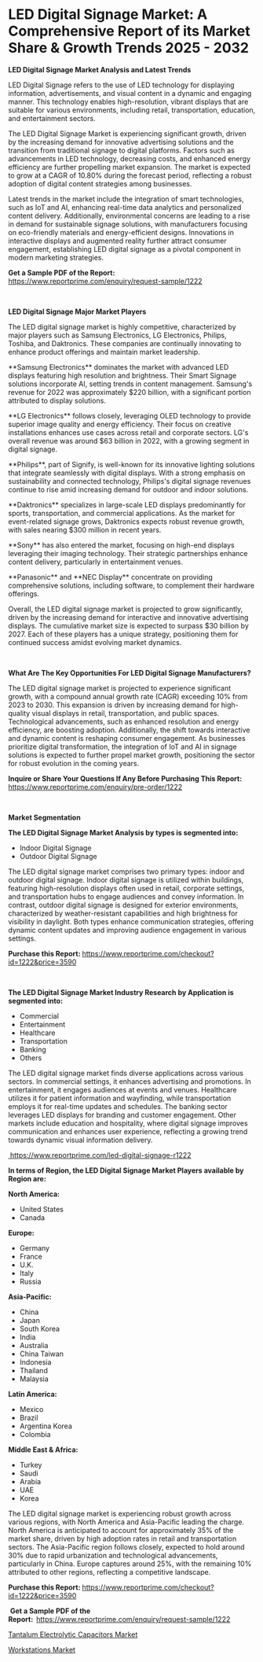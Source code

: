 <p><h1>LED Digital Signage Market: A Comprehensive Report of its Market Share & Growth Trends 2025 - 2032</h1></p><p><strong>LED Digital Signage Market Analysis and Latest Trends</strong></p>
<p><p>LED Digital Signage refers to the use of LED technology for displaying information, advertisements, and visual content in a dynamic and engaging manner. This technology enables high-resolution, vibrant displays that are suitable for various environments, including retail, transportation, education, and entertainment sectors. </p><p>The LED Digital Signage Market is experiencing significant growth, driven by the increasing demand for innovative advertising solutions and the transition from traditional signage to digital platforms. Factors such as advancements in LED technology, decreasing costs, and enhanced energy efficiency are further propelling market expansion. The market is expected to grow at a CAGR of 10.80% during the forecast period, reflecting a robust adoption of digital content strategies among businesses.</p><p>Latest trends in the market include the integration of smart technologies, such as IoT and AI, enhancing real-time data analytics and personalized content delivery. Additionally, environmental concerns are leading to a rise in demand for sustainable signage solutions, with manufacturers focusing on eco-friendly materials and energy-efficient designs. Innovations in interactive displays and augmented reality further attract consumer engagement, establishing LED digital signage as a pivotal component in modern marketing strategies.</p></p>
<p><strong>Get a Sample PDF of the Report:&nbsp;</strong> <a href="https://www.reportprime.com/enquiry/request-sample/1222?utm_campaign=1990&utm_medium=2&utm_source=Github&utm_content=ia&utm_term=18032025&utm_id=led-digital-signage">https://www.reportprime.com/enquiry/request-sample/1222</a></p>
<p>&nbsp;</p>
<p><strong>LED Digital Signage Major Market Players</strong></p>
<p><p>The LED digital signage market is highly competitive, characterized by major players such as Samsung Electronics, LG Electronics, Philips, Toshiba, and Daktronics. These companies are continually innovating to enhance product offerings and maintain market leadership.</p><p>**Samsung Electronics** dominates the market with advanced LED displays featuring high resolution and brightness. Their Smart Signage solutions incorporate AI, setting trends in content management. Samsung's revenue for 2022 was approximately $220 billion, with a significant portion attributed to display solutions.</p><p>**LG Electronics** follows closely, leveraging OLED technology to provide superior image quality and energy efficiency. Their focus on creative installations enhances use cases across retail and corporate sectors. LG's overall revenue was around $63 billion in 2022, with a growing segment in digital signage.</p><p>**Philips**, part of Signify, is well-known for its innovative lighting solutions that integrate seamlessly with digital displays. With a strong emphasis on sustainability and connected technology, Philips's digital signage revenues continue to rise amid increasing demand for outdoor and indoor solutions.</p><p>**Daktronics** specializes in large-scale LED displays predominantly for sports, transportation, and commercial applications. As the market for event-related signage grows, Daktronics expects robust revenue growth, with sales nearing $300 million in recent years.</p><p>**Sony** has also entered the market, focusing on high-end displays leveraging their imaging technology. Their strategic partnerships enhance content delivery, particularly in entertainment venues.</p><p>**Panasonic** and **NEC Display** concentrate on providing comprehensive solutions, including software, to complement their hardware offerings. </p><p>Overall, the LED digital signage market is projected to grow significantly, driven by the increasing demand for interactive and innovative advertising displays. The cumulative market size is expected to surpass $30 billion by 2027. Each of these players has a unique strategy, positioning them for continued success amidst evolving market dynamics.</p></p>
<p>&nbsp;</p>
<p><strong>What Are The Key Opportunities For LED Digital Signage Manufacturers?</strong></p>
<p><p>The LED digital signage market is projected to experience significant growth, with a compound annual growth rate (CAGR) exceeding 10% from 2023 to 2030. This expansion is driven by increasing demand for high-quality visual displays in retail, transportation, and public spaces. Technological advancements, such as enhanced resolution and energy efficiency, are boosting adoption. Additionally, the shift towards interactive and dynamic content is reshaping consumer engagement. As businesses prioritize digital transformation, the integration of IoT and AI in signage solutions is expected to further propel market growth, positioning the sector for robust evolution in the coming years.</p></p>
<p><strong>Inquire or Share Your Questions If Any Before Purchasing This Report:</strong> <a href="https://www.reportprime.com/enquiry/pre-order/1222?utm_campaign=1990&utm_medium=2&utm_source=Github&utm_content=ia&utm_term=18032025&utm_id=led-digital-signage">https://www.reportprime.com/enquiry/pre-order/1222</a></p>
<p>&nbsp;</p>
<p><strong>Market Segmentation</strong></p>
<p><strong>The LED Digital Signage Market Analysis by types is segmented into:</strong></p>
<p><ul><li>Indoor Digital Signage</li><li>Outdoor Digital Signage</li></ul></p>
<p><p>The LED digital signage market comprises two primary types: indoor and outdoor digital signage. Indoor digital signage is utilized within buildings, featuring high-resolution displays often used in retail, corporate settings, and transportation hubs to engage audiences and convey information. In contrast, outdoor digital signage is designed for exterior environments, characterized by weather-resistant capabilities and high brightness for visibility in daylight. Both types enhance communication strategies, offering dynamic content updates and improving audience engagement in various settings.</p></p>
<p><strong>Purchase this Report:&nbsp;</strong><a href="https://www.reportprime.com/checkout?id=1222&price=3590&utm_campaign=1990&utm_medium=2&utm_source=Github&utm_content=ia&utm_term=18032025&utm_id=led-digital-signage">https://www.reportprime.com/checkout?id=1222&price=3590</a></p>
<p>&nbsp;</p>
<p><strong>The LED Digital Signage Market Industry Research by Application is segmented into:</strong></p>
<p><ul><li>Commercial</li><li>Entertainment</li><li>Healthcare</li><li>Transportation</li><li>Banking</li><li>Others</li></ul></p>
<p><p>The LED digital signage market finds diverse applications across various sectors. In commercial settings, it enhances advertising and promotions. In entertainment, it engages audiences at events and venues. Healthcare utilizes it for patient information and wayfinding, while transportation employs it for real-time updates and schedules. The banking sector leverages LED displays for branding and customer engagement. Other markets include education and hospitality, where digital signage improves communication and enhances user experience, reflecting a growing trend towards dynamic visual information delivery.</p></p>
<p><a href="https://www.reportprime.com/led-digital-signage-r1222?utm_campaign=1990&utm_medium=2&utm_source=Github&utm_content=ia&utm_term=18032025&utm_id=led-digital-signage">&nbsp;https://www.reportprime.com/led-digital-signage-r1222</a></p>
<p><strong>In terms of Region, the LED Digital Signage Market Players available by Region are:</strong></p>
<p>
    <p> <strong> North America: </strong>
        <ul>
            <li>United States</li>
            <li>Canada</li>
        </ul>
        </p> 
    <p> <strong> Europe: </strong>
        <ul>
            <li>Germany</li>
            <li>France</li>
            <li>U.K.</li>
            <li>Italy</li>
            <li>Russia</li>
        </ul>
        </p> 
    <p> <strong> Asia-Pacific: </strong>
        <ul>
            <li>China</li>
            <li>Japan</li>
            <li>South Korea</li>
            <li>India</li>
            <li>Australia</li>
            <li>China Taiwan</li>
            <li>Indonesia</li>
            <li>Thailand</li>
            <li>Malaysia</li>
        </ul>
        </p> 
    <p> <strong> Latin America: </strong>
        <ul>
            <li>Mexico</li>
            <li>Brazil</li>
            <li>Argentina Korea</li>
            <li>Colombia</li>
        </ul>
        </p> 
    <p> <strong> Middle East & Africa: </strong>
        <ul>
            <li>Turkey</li>
            <li>Saudi</li>
            <li>Arabia</li>
            <li>UAE</li>
            <li>Korea</li>
        </ul>
    </p>
    </p>
<p><p>The LED digital signage market is experiencing robust growth across various regions, with North America and Asia-Pacific leading the charge. North America is anticipated to account for approximately 35% of the market share, driven by high adoption rates in retail and transportation sectors. The Asia-Pacific region follows closely, expected to hold around 30% due to rapid urbanization and technological advancements, particularly in China. Europe captures around 25%, with the remaining 10% attributed to other regions, reflecting a competitive landscape.</p></p>
<p><strong>Purchase this Report: </strong><a href="https://www.reportprime.com/checkout?id=1222&price=3590&utm_campaign=1990&utm_medium=2&utm_source=Github&utm_content=ia&utm_term=18032025&utm_id=led-digital-signage">https://www.reportprime.com/checkout?id=1222&price=3590</a></p>
<p>&nbsp;<strong>Get a Sample PDF of the Report:&nbsp;&nbsp;</strong><a href="https://www.reportprime.com/enquiry/request-sample/1222?utm_campaign=1990&utm_medium=2&utm_source=Github&utm_content=ia&utm_term=18032025&utm_id=led-digital-signage">https://www.reportprime.com/enquiry/request-sample/1222</a></p>
<p><strong></strong></p>
<p><p><a href="https://github.com/kreilkoffas4/Market-Research-Report-List-1/blob/main/tantalum-electrolytic-capacitors-market.md?utm_campaign=1990&utm_medium=2&utm_source=Github&utm_content=ia&utm_term=18032025&utm_id=led-digital-signage">Tantalum Electrolytic Capacitors Market</a></p><p><a href="https://github.com/darouthiamnl/Market-Research-Report-List-1/blob/main/workstations-market.md?utm_campaign=1990&utm_medium=2&utm_source=Github&utm_content=ia&utm_term=18032025&utm_id=led-digital-signage">Workstations Market</a></p></p>